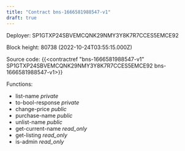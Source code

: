 ```yaml
---
title: "Contract bns-1666581988547-v1"
draft: true
---
```

Deployer: SP1GTXP24SBVEMCQNK29NMY3Y8K7R7CCES5EMCE92


 



Block height: 80738 (2022-10-24T03:55:15.000Z)

Source code: {{<contractref "bns-1666581988547-v1" SP1GTXP24SBVEMCQNK29NMY3Y8K7R7CCES5EMCE92 bns-1666581988547-v1>}}

Functions:

* list-name _private_
* to-bool-response _private_
* change-price _public_
* purchase-name _public_
* unlist-name _public_
* get-current-name _read_only_
* get-listing _read_only_
* is-admin _read_only_
